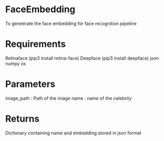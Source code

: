 # FaceEmbedding
To geneerate the face embedding for face recognition pipeline

# Requirements
Retinaface (pip3 install retina-face)
Deepface   (pip3 install deepface)
json
numpy
os

# Parameters
image_path : Path of the image
name : name of the celebrity

# Returns
Dictionary containing name and embedding stored in json format
